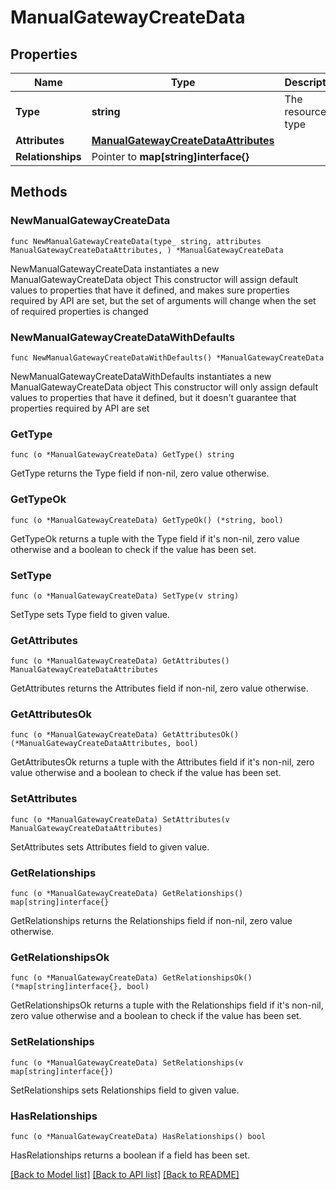 # ManualGatewayCreateData

## Properties

Name | Type | Description | Notes
------------ | ------------- | ------------- | -------------
**Type** | **string** | The resource&#39;s type | 
**Attributes** | [**ManualGatewayCreateDataAttributes**](ManualGatewayCreateDataAttributes.md) |  | 
**Relationships** | Pointer to **map[string]interface{}** |  | [optional] 

## Methods

### NewManualGatewayCreateData

`func NewManualGatewayCreateData(type_ string, attributes ManualGatewayCreateDataAttributes, ) *ManualGatewayCreateData`

NewManualGatewayCreateData instantiates a new ManualGatewayCreateData object
This constructor will assign default values to properties that have it defined,
and makes sure properties required by API are set, but the set of arguments
will change when the set of required properties is changed

### NewManualGatewayCreateDataWithDefaults

`func NewManualGatewayCreateDataWithDefaults() *ManualGatewayCreateData`

NewManualGatewayCreateDataWithDefaults instantiates a new ManualGatewayCreateData object
This constructor will only assign default values to properties that have it defined,
but it doesn't guarantee that properties required by API are set

### GetType

`func (o *ManualGatewayCreateData) GetType() string`

GetType returns the Type field if non-nil, zero value otherwise.

### GetTypeOk

`func (o *ManualGatewayCreateData) GetTypeOk() (*string, bool)`

GetTypeOk returns a tuple with the Type field if it's non-nil, zero value otherwise
and a boolean to check if the value has been set.

### SetType

`func (o *ManualGatewayCreateData) SetType(v string)`

SetType sets Type field to given value.


### GetAttributes

`func (o *ManualGatewayCreateData) GetAttributes() ManualGatewayCreateDataAttributes`

GetAttributes returns the Attributes field if non-nil, zero value otherwise.

### GetAttributesOk

`func (o *ManualGatewayCreateData) GetAttributesOk() (*ManualGatewayCreateDataAttributes, bool)`

GetAttributesOk returns a tuple with the Attributes field if it's non-nil, zero value otherwise
and a boolean to check if the value has been set.

### SetAttributes

`func (o *ManualGatewayCreateData) SetAttributes(v ManualGatewayCreateDataAttributes)`

SetAttributes sets Attributes field to given value.


### GetRelationships

`func (o *ManualGatewayCreateData) GetRelationships() map[string]interface{}`

GetRelationships returns the Relationships field if non-nil, zero value otherwise.

### GetRelationshipsOk

`func (o *ManualGatewayCreateData) GetRelationshipsOk() (*map[string]interface{}, bool)`

GetRelationshipsOk returns a tuple with the Relationships field if it's non-nil, zero value otherwise
and a boolean to check if the value has been set.

### SetRelationships

`func (o *ManualGatewayCreateData) SetRelationships(v map[string]interface{})`

SetRelationships sets Relationships field to given value.

### HasRelationships

`func (o *ManualGatewayCreateData) HasRelationships() bool`

HasRelationships returns a boolean if a field has been set.


[[Back to Model list]](../README.md#documentation-for-models) [[Back to API list]](../README.md#documentation-for-api-endpoints) [[Back to README]](../README.md)


